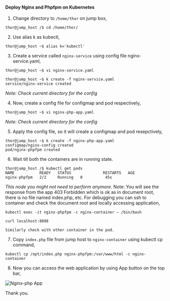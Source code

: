 #### Deploy Nginx and Phpfpm on Kubernetes

1. Change directory to `/home/thor` on jump box,

```
thor@jump_host /$ cd /home/thor/
```

2. Use alias k as kubectl,

```
thor@jump_host ~$ alias k='kubectl'
```

3. Create a service called `nginx-service` using config file nginx-service.yaml,

```
thor@jump_host ~$ vi nginx-service.yaml

thor@jump_host ~$ k create -f nginx-service.yaml
service/nginx-service created
```
*Note: Check current directory for the config*

4. Now, create a config file for configmap and pod respectively,

```
thor@jump_host ~$ vi nginx-php-app.yaml
```
*Note: Check current directory for the config*

5. Apply the config file, so it will create a configmap and pod resepctively,

```
thor@jump_host ~$ k create -f nginx-php-app.yaml
configmap/nginx-config created
pod/nginx-phpfpm created
```

6. Wait till both the containers are in running state.

```
thor@jump_host /$ kubectl get pods
NAME           READY   STATUS              RESTARTS   AGE
nginx-phpfpm   2/2     Running   0          45s
```

*This node you might not need to perform anymore.*
Note: You will see the response from the app 403 Forbidden which is ok as in document root, there is no file named index.php, etc.
For debugging you can ssh to container and check the document root and locally accessing application,

```
kubectl exec -it nginx-phpfpm -c nginx-container – /bin/bash

curl localhost:8098

Similarly check with other container in the pod.
```

7. Copy `index.php` file from jump host to `nginx-container` using kubectl cp command,

```
kubectl cp /opt/index.php nginx-phpfpm:/var/www/html -c nginx-container
```

8. Now you can access the web application by using App button on the top bar,

![Nginx-php App](/images/nginx-php-app.png)

Thank you.
